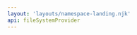 ```yaml
---
layout: 'layouts/namespace-landing.njk'
api: fileSystemProvider
---
```


<!-- TODO(kaycebasques): Port from old site -->